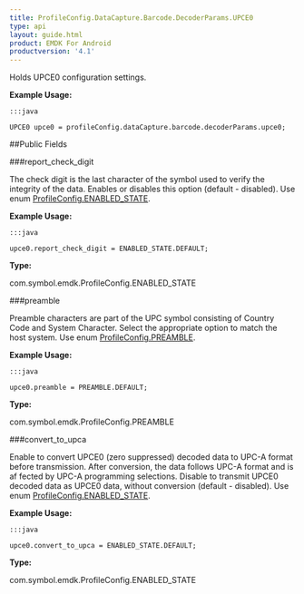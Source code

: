 ```yaml
---
title: ProfileConfig.DataCapture.Barcode.DecoderParams.UPCE0
type: api
layout: guide.html
product: EMDK For Android
productversion: '4.1'
---
```



Holds UPCE0 configuration settings. 
 
 

**Example Usage:**
	
	:::java
	
	UPCE0 upce0 = profileConfig.dataCapture.barcode.decoderParams.upce0;
	


##Public Fields

###report_check_digit

The check digit is the last character of the symbol used to verify the integrity of the data. 
 Enables or disables this option (default - disabled). 
 Use enum [ ProfileConfig.ENABLED_STATE](../ProfileConfig-ENABLED_STATE). 
 
 

**Example Usage:**
	
	:::java
	
	upce0.report_check_digit = ENABLED_STATE.DEFAULT;
	


**Type:**

com.symbol.emdk.ProfileConfig.ENABLED_STATE

###preamble

Preamble characters are part of the UPC symbol consisting of Country Code and System Character. 
 Select the appropriate option to match the host system. 
 Use enum [ ProfileConfig.PREAMBLE](../ProfileConfig-PREAMBLE). 
 
 

**Example Usage:**
	
	:::java
	
	upce0.preamble = PREAMBLE.DEFAULT;
	


**Type:**

com.symbol.emdk.ProfileConfig.PREAMBLE

###convert_to_upca

Enable to convert UPCE0 (zero suppressed) decoded data to UPC-A format before transmission. 
 After conversion, the data follows UPC-A format and is af fected by UPC-A programming selections. 
 Disable to transmit UPCE0 decoded data as UPCE0 data, without conversion (default - disabled). 
 Use enum [ ProfileConfig.ENABLED_STATE](../ProfileConfig-ENABLED_STATE). 
 
 

**Example Usage:**
	
	:::java
	
	upce0.convert_to_upca = ENABLED_STATE.DEFAULT;
	


**Type:**

com.symbol.emdk.ProfileConfig.ENABLED_STATE












